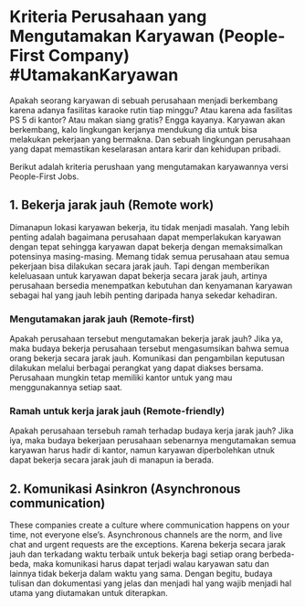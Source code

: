 # Kriteria Perusahaan yang Mengutamakan Karyawan (People-First Company) #UtamakanKaryawan

Apakah seorang karyawan di sebuah perusahaan menjadi berkembang karena adanya fasilitas karaoke rutin tiap minggu? Atau karena ada fasilitas PS 5 di kantor? Atau makan siang gratis? Engga kayanya. Karyawan akan berkembang, kalo lingkungan kerjanya mendukung dia untuk bisa melakukan pekerjaan yang bermakna. Dan sebuah lingkungan perusahaan yang dapat memastikan keselarasan antara karir dan kehidupan pribadi.

Berikut adalah kriteria perushaan yang mengutamakan karyawannya versi People-First Jobs.

## 1. Bekerja jarak jauh (Remote work)
Dimanapun lokasi karyawan bekerja, itu tidak menjadi masalah. Yang lebih penting adalah bagaimana perusahaan dapat memperlakukan karyawan dengan tepat sehingga karyawan dapat bekerja dengan memaksimalkan potensinya masing-masing. Memang tidak semua perusahaan atau semua pekerjaan bisa dilakukan secara jarak jauh. Tapi dengan memberikan keleluasaan untuk karyawan dapat bekerja secara jarak jauh, artinya perusahaan bersedia menempatkan kebutuhan dan kenyamanan karyawan sebagai hal yang jauh lebih penting daripada hanya sekedar kehadiran.

### Mengutamakan jarak jauh (Remote-first)
Apakah perusahaan tersebut mengutamakan bekerja jarak jauh? Jika ya, maka budaya bekerja perusahaan tersebut mengasumsikan bahwa semua orang bekerja secara jarak jauh. Komunikasi dan pengambilan keputusan dilakukan melalui berbagai perangkat yang dapat diakses bersama. Perusahaan mungkin tetap memiliki kantor untuk yang mau menggunakannya setiap saat.

### Ramah untuk kerja jarak jauh (Remote-friendly)
Apakah perusahaan tersebuh ramah terhadap budaya kerja jarak jauh? Jika iya, maka budaya bekerjaan perusahaan sebenarnya mengutamakan semua karyawan harus hadir di kantor, namun karyawan diperbolehkan utnuk dapat bekerja secara jarak jauh di manapun ia berada.

## 2. Komunikasi Asinkron (Asynchronous communication)
These companies create a culture where communication happens on your time, not everyone else’s. Asynchronous channels are the norm, and live chat and urgent requests are the exceptions.
Karena bekerja secara jarak jauh dan terkadang waktu terbaik untuk bekerja bagi setiap orang berbeda-beda, maka komunikasi harus dapat terjadi walau karyawan satu dan lainnya tidak bekerja dalam waktu yang sama. Dengan begitu, budaya tulisan dan dokumentasi yang jelas dan menjadi hal yang wajib menjadi hal utama yang diutamakan untuk diterapkan.
